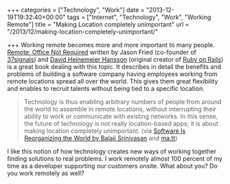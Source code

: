 +++
categories = ["Technology", "Work"]
date = "2013-12-19T19:32:40+00:00"
tags = ["Internet", "Technology", "Work", "Working Remote"]
title = "Making Location completely unimportant"
url = "/2013/12/making-location-completely-unimportant/"

+++
Working remote becomes more and more important to many people. <a title="REMOTE office not required" href="http://37signals.com/remote/" target="_blank">Remote: Office Not Required</a> written by Jason Fried (co-founder of <a title="37signals.com" href="http://37signals.com/" target="_blank">37signals</a>) and <a title="David Heinemeier Hansson" href="http://en.wikipedia.org/wiki/David_Heinemeier_Hansson" target="_blank">David Heinemeier Hansson</a> (original creator of <a title="Ruby on Rails" href="http://rubyonrails.org/" target="_blank">Ruby on Rails</a>) is a great book dealing with this topic. It describes in detail the benefits and problems of building a software company having employees working from remote locations spread all over the world. This gives them great flexibility and enables to recruit talents without being tied to a specific location.

> Technology is thus enabling arbitrary numbers of people from around the world to assemble in remote locations, without interrupting their ability to work or communicate with existing networks. In this sense, the future of technology is not really location-based apps; it is about making location completely unimportant. (via <a title="Software Is Reorganizing the World" href="http://www.wired.com/opinion/2013/11/software-is-reorganizing-the-world-and-cloud-formations-could-lead-to-physical-nations/" target="_blank">Software Is Reorganizing the World by Balaji Srinivasan</a> and <a title="ma.tt" href="http://ma.tt/2013/12/reorganizing-the-world/" target="_blank">ma.tt</a>)

I like this notion of how technology creates new ways of working together finding solutions to real problems. I work remotely almost 100 percent of my time as a developer supporting our customers onsite. What about you? Do you work remotely as well?